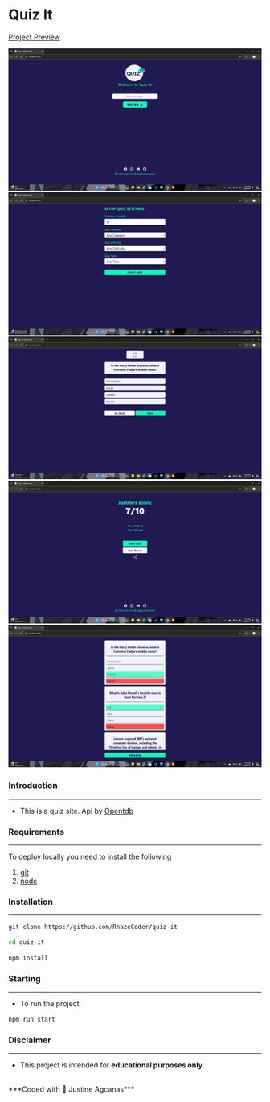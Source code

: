 <h1>Quiz It</h1>

[Project Preview](https://quiz-it.justineagcanas.live/ "Project Preview")

![Preview](./images/preview1.png)
![Preview](./images/preview2.png)
![Preview](./images/preview3.png)
![Preview](./images/preview4.png)
![Preview](./images/preview5.png)

### Introduction
------------
 - This is a quiz site. Api by <a href="https://opentdb.com/api_config.php"  target="_blank">Opentdb</a>

### Requirements
------------
To deploy locally you need to install the following
1. [git](https://git-scm.com/book/en/v2/Getting-Started-Installing-Git "git")
2. [node](https://nodejs.org/en "node")

### Installation
------------
```bash
git clone https://github.com/RhazeCoder/quiz-it
```
```bash
cd quiz-it
```
```bash
npm install
```

### Starting
------------
- To run the project
```bash
npm run start
```

### Disclaimer
------------
- This project is intended for **educational purposes only**.
<br>
***Coded with 🖤 Justine Agcanas***